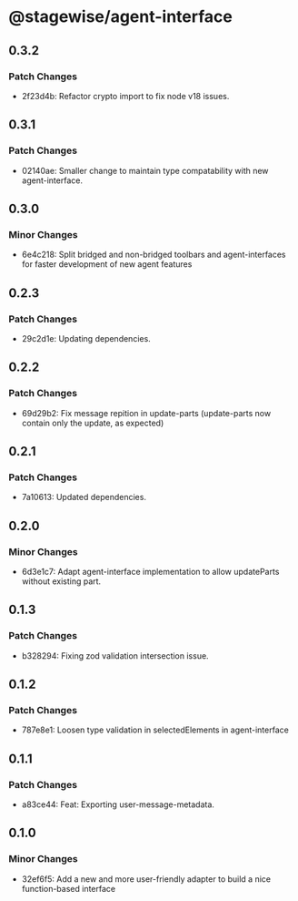 # @stagewise/agent-interface

## 0.3.2

### Patch Changes

- 2f23d4b: Refactor crypto import to fix node v18 issues.

## 0.3.1

### Patch Changes

- 02140ae: Smaller change to maintain type compatability with new agent-interface.

## 0.3.0

### Minor Changes

- 6e4c218: Split bridged and non-bridged toolbars and agent-interfaces for faster development of new agent features

## 0.2.3

### Patch Changes

- 29c2d1e: Updating dependencies.

## 0.2.2

### Patch Changes

- 69d29b2: Fix message repition in update-parts (update-parts now contain only the update, as expected)

## 0.2.1

### Patch Changes

- 7a10613: Updated dependencies.

## 0.2.0

### Minor Changes

- 6d3e1c7: Adapt agent-interface implementation to allow updateParts without existing part.

## 0.1.3

### Patch Changes

- b328294: Fixing zod validation intersection issue.

## 0.1.2

### Patch Changes

- 787e8e1: Loosen type validation in selectedElements in agent-interface

## 0.1.1

### Patch Changes

- a83ce44: Feat: Exporting user-message-metadata.

## 0.1.0

### Minor Changes

- 32ef6f5: Add a new and more user-friendly adapter to build a nice function-based interface
